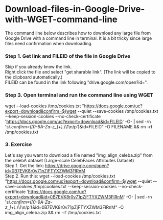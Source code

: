 # Download-files-in-Google-Drive-with-WGET-command-line

The command line below describes how to download any large file from Google Drive with a command line in terminal.
It is a bit tricky since large files need confirmation when downloading.

### Step 1. Get link and FILEID of the file in Google Drive
Skip if you already know the link.  
Right click the file and select "get sharable link". (The link will be copied to the clipboard automatically.)  
FILEID can be found in the link following "drive.google.com/open?id=".  

### Step 3. Open terminal and run the command line using WGET
wget --load-cookies /tmp/cookies.txt "https://docs.google.com/uc?export=download&confirm=$(wget --quiet --save-cookies /tmp/cookies.txt --keep-session-cookies --no-check-certificate 'https://docs.google.com/uc?export=download&id=FILEID' -O- | sed -rn 's/.*confirm=([0-9A-Za-z_]+).*/\1\n/p')&id=FILEID" -O FILENAME && rm -rf /tmp/cookies.txt

### 3. Exercise
Let's say you want to download a file named "img_align_celeba.zip" from the celebA dataset (Large-scale CelebFaces Attributes Dataset)  
Step 1. Get the link: https://drive.google.com/open?id=0B7EVK8r0v71pZjFTYXZWM3FlRnM  
Step 2. Run this: wget --load-cookies /tmp/cookies.txt "https://docs.google.com/uc?export=download&confirm=$(wget --quiet --save-cookies /tmp/cookies.txt --keep-session-cookies --no-check-certificate 'https://docs.google.com/uc?export=download&id=0B7EVK8r0v71pZjFTYXZWM3FlRnM' -O- | sed -rn 's/.*confirm=([0-9A-Za-z_]+).*/\1\n/p')&id=0B7EVK8r0v71pZjFTYXZWM3FlRnM" -O img_align_celeba.zip && rm -rf /tmp/cookies.txt  
